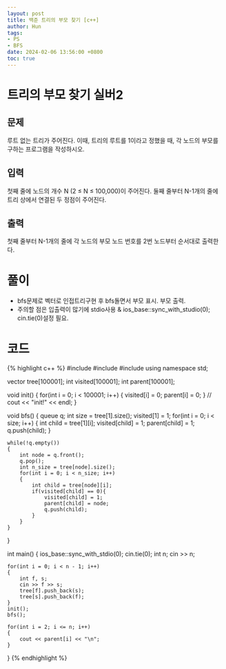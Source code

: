 ```yaml
---
layout: post
title: 백준 트리의 부모 찾기 [c++]
author: Hun
tags:
- PS
- BFS
date: 2024-02-06 13:56:00 +0800
toc: true
---
```


# 트리의 부모 찾기 실버2

## 문제
루트 없는 트리가 주어진다. 이때, 트리의 루트를 1이라고 정했을 때, 각 노드의 부모를 구하는 프로그램을 작성하시오.

## 입력
첫째 줄에 노드의 개수 N (2 ≤ N ≤ 100,000)이 주어진다. 둘째 줄부터 N-1개의 줄에 트리 상에서 연결된 두 정점이 주어진다.

## 출력
첫째 줄부터 N-1개의 줄에 각 노드의 부모 노드 번호를 2번 노드부터 순서대로 출력한다.

# 풀이
- bfs문제로 벡터로 인접트리구현 후 bfs돌면서 부모 표시. 부모 출력.
- 주의할 점은 입출력이 많기에 stdio사용 & ios_base::sync_with_studio(0); cin.tie(0)설정 필요.

# 코드
{% highlight c++ %}
#include <iostream>
#include <vector>
#include <queue>
using namespace std;

vector<int> tree[100001];
int visited[100001];
int parent[100001];

void init()
{
    for(int i = 0; i < 100001; i++)
    {
        visited[i] = 0;
        parent[i] = 0;
    }
    // cout << "init!" << endl;
}

void bfs()
{
    queue<int> q;
    int size = tree[1].size();
    visited[1] = 1;
    for(int i = 0; i < size; i++)
    {
        int child = tree[1][i];
        visited[child] = 1;
        parent[child] = 1;
        q.push(child);
    }

    while(!q.empty())
    {
        int node = q.front();
        q.pop();
        int n_size = tree[node].size();
        for(int i = 0; i < n_size; i++)
        {
            int child = tree[node][i];
            if(visited[child] == 0){
                visited[child] = 1;
                parent[child] = node;
                q.push(child);
            }
        }
    }

}

int main()
{
    ios_base::sync_with_stdio(0);
    cin.tie(0);
    int n;
    cin >> n;

    for(int i = 0; i < n - 1; i++)
    {
        int f, s;
        cin >> f >> s;
        tree[f].push_back(s);
        tree[s].push_back(f);
    }
    init();
    bfs();

    for(int i = 2; i <= n; i++)
    {
        cout << parent[i] << "\n";
    }


}
{% endhighlight %}
